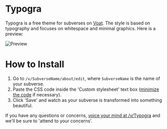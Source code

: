# Typogra

Typogra is a free theme for subverses on [Voat](https://voat.co). The style is based on typography and focuses on whitespace and minimal graphics. Here is a preview:

![Preview](http://i.imgur.com/cnr9DWp.png "Preview of theme on a mock-up")

# How to Install

1. Go to `/v/SubverseName/about/edit`, where `SubverseName` is the name of your subverse.
2. Paste the CSS code inside the 'Custom stylesheet' text box ([minimize the code](http://cssminifier.com) if necessary).
3. Click 'Save' and watch as your subverse is transformed into something beautiful.

If you have any questions or concerns, [voice your mind at /v/Typogra](http://voat.co/v/Typogra) and we'll be sure to 'attend to your concerns'.
